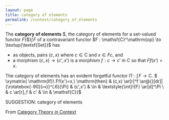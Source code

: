 ```yaml
---
layout: page
title: category of elements
permalink: /context/category_of_elements
---
```

 The  **category of elements** $, the category of elements for a set-valued functor $F$}$}$\textstyle{\int}\!{F}$ of a contravariant functor $F : \mathsf{C}^\mathrm{op} \to \textup{\textsf{Set}}$  has

-  as objects, pairs $(c,x)$ where $c \in \mathsf{C}$ and $x \in Fc$, and
-  a morphism $(c,x) \to (c',x')$ is a morphism $f : c \to c'$ in $\mathsf{C}$ so that $Ff(x') = x$.

The category of elements has an evident forgetful functor $\Pi : \textstyle{\int}\!{F} \to \mathsf{C}$.
$ \xymatrix{ \mathrm{If}\ Ff(x')=x,\ \mathrm{then} &  (c,x) \ar[r]^f \ar@{}[dr]|{\rotatebox{-90}{$\mapsto$}}^(.6){\Pi} & (c',x') &  \in & \textstyle{\int}\!{F} \ar[d]^\Pi \\ & c \ar[r]_f & c' & \in  & \mathsf{C}}$


SUGGESTION: category of elements

From [Category Theory in Context](https://mathgloss.github.io/MathGloss/context.html)